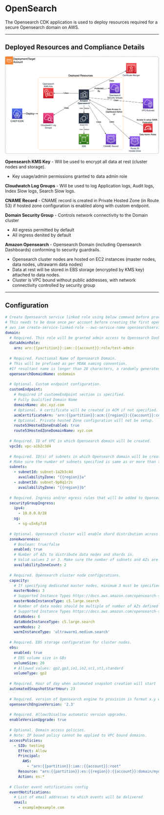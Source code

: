 # OpenSearch

The Opensearch CDK application is used to deploy resources required for a secure Opensearch domain on AWS.

***

## Deployed Resources and Compliance Details

![opensearch](../../../constructs/L3/analytics/opensearch-l3-construct/docs/opensearch.png)

**Opensearch KMS Key** - Will be used to encrypt all data at rest (cluster nodes and storage).

* Key usage/admin permissions granted to data admin role

**Cloudwatch Log Groups** - Will be used to log Application logs, Audit logs, Index Slow logs, Search Slow logs.

**CNAME Record** - CNAME record is created in Private Hosted Zone (in Route 53) if hosted zone configuration is enabled along with custom endpoint.

**Domain Security Group** - Controls network connectivity to the Domain cluster

* All egress permitted by default
* All ingress denited by default

**Amazon Opensearch** - Opensearch Domain (including Opensearch Dashboards) conforming to security guardrails.

* Opensearch cluster nodes are hosted on EC2 instances (master nodes, data nodes, ultrawarm data nodes)
* Data at rest will be stored in EBS storage (encrypted by KMS key) attached to data nodes.
* Cluster is VPC bound without public addresses, with network connectivity controlled by security group

***

## Configuration

```yaml
# Create Opensearch service linked role using below command before proceeding to deploy your first Opensearch domain
# This needs to be done once per account before creating the first opensearch domain in the account.
# aws iam create-service-linked-role --aws-service-name opensearchservice.amazonaws.com
domain:
  # Required. This role will be granted admin access to Opensearch Dashboard to update SAML configurations via web interface
  dataAdminRole:
    arn: arn:{{partition}}:iam::{{account}}:role/test-admin

  # Required. Functional Name of Opensearch Domain. 
  # This will be prefixed as per MDAA naming convention. 
  #If resultant name is longer than 28 characters, a randomly generated ID will be suffixed to truncated name.
  opensearchDomainName: osdomain

  # Optional. Custom endpoint configuration.
  customEndpoint: 
    # Required if customeEndpoint section is specified.
    # Fully Qualified Domain Name
    domainName: abc.xyz.com
    # Optional. A certificate will be created in ACM if not specified.
    acmCertificateArn: 'arn:{{partition}}:acm:{{region}}:{{account}}:certificate/018bb092-7e2c-4f4e-87ae-08611a424e02'
    # Optional. Private hosted Zone configuration will not be setup.
    route53HostedZoneEnabled: true
    route53HostedZoneDomainName: xyz.com

  # Required. ID of VPC in which Opensearch domain will be created.
  vpcId: vpc-a1b2c3d4

  # Required. ID(s) of subnets in which Opensearch domain will be created.
  # Make sure the number of subnets specified is same as or more than the number of AZs speceified in zoneAwareness configuration and span across as many AZs.
  subnets:
    - subnetId: subnet-1a2b3c4d
      availabilityZone: "{{region}}a"
    - subnetId: subnet-9p0q1r2s
      availabilityZone: "{{region}}b"

  # Required. Ingress and/or egress rules that will be added to Opensearch security group 
  securityGroupIngress:
    ipv4:
      - 10.0.0.0/28
    sg:
      - sg-u5x6y7z8

  # Optional. Opensearch cluster will enable shard distribution across 2 or 3 zones as specified.
  zoneAwareness:
    # Boolean: true/false
    enabled: true
    # Number of AZs to distribute data nodes and shards in. 
    # Valid values 2 or 3. Make sure the number of subnets and AZs are specified above is equal to or larger than this number.
    availabilityZoneCount: 2 

  # Required. Opensearch cluster node configurations.
  capacity:
    # If specifying dedicated master nodes, minimum 3 must be specified.
    masterNodes: 3
    # Supported Instance Types https://docs.aws.amazon.com/opensearch-service/latest/developerguide/supported-instance-types.html
    masterNodeInstanceType: c5.large.search 
    # Number of data nodes should be multiple of number of AZs defined in zoneAwareness setting
    # Supported Instance Types https://docs.aws.amazon.com/opensearch-service/latest/developerguide/supported-instance-types.html
    dataNodes: 6
    dataNodeInstanceType: c5.large.search
    warmNodes: 2
    warmInstanceType: 'ultrawarm1.medium.search'

  # Required. EBS storage configuration for cluster nodes.
  ebs:
    enabled: true
    # EBS volume size in GBs
    volumeSize: 20
    # Allowed values: gp2,gp3,io1,io2,sc1,st1,standard
    volumeType: gp2

  # Required. Hour of day when automated snapshot creation will start
  automatedSnapshotStartHour: 23

  # Required. version of Opensearch engine to provision in format x.y where x= major version, y=minor version
  opensearchEngineVersion: '2.3'

  # Required. Allow/Disallow automatic version upgrades.
  enableVersionUpgrade: true

  # Optional. Domain access policies.
  # Note: IP based policy cannot be applied to VPC bound domains.
  accessPolicies:
    - SID: testing
      Effect: Allow
      Principal:
        AWS:
          - "arn:{{partition}}:iam::{{account}}:root"
      Resource: "arn:{{partition}}:es:{{region}}:{{account}}:domain/myorg-mydonmain-dev-myos1774904097/*"
      Action: es:*

  # Cluster event notifications config
  eventNotifications:
    # List of email addresses to which events will be delivered
    email:
      - example@example.com
```
